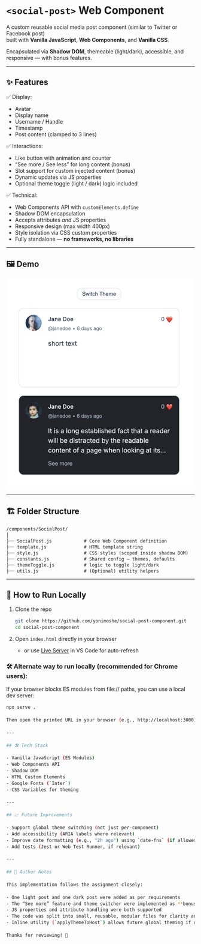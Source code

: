 # `<social-post>` Web Component

A custom reusable social media post component (similar to Twitter or Facebook post)  
built with **Vanilla JavaScript**, **Web Components**, and **Vanilla CSS**.

Encapsulated via **Shadow DOM**, themeable (light/dark), accessible, and responsive — with bonus features.

---

## ✨ Features

✅ Display:
- Avatar  
- Display name  
- Username / Handle  
- Timestamp  
- Post content (clamped to 3 lines)

✅ Interactions:
- Like button with animation and counter  
- “See more / See less” for long content (bonus)  
- Slot support for custom injected content (bonus)  
- Dynamic updates via JS properties  
- Optional theme toggle (light / dark) logic included

✅ Technical:
- Web Components API with `customElements.define`
- Shadow DOM encapsulation
- Accepts attributes *and* JS properties
- Responsive design (max width 400px)
- Style isolation via CSS custom properties
- Fully standalone — **no frameworks, no libraries**

---

## 🖼️ Demo

![Screenshot of component](./screenshot.png)

---

## 🏗️ Folder Structure

```plaintext
/components/SocialPost/
│
├── SocialPost.js            # Core Web Component definition
├── template.js              # HTML template string
├── style.js                 # CSS styles (scoped inside shadow DOM)
├── constants.js             # Shared config – themes, defaults
├── themeToggle.js           # logic to toggle light/dark
├── utils.js                 # (Optional) utility helpers
```

---

## 🧪 How to Run Locally

1. Clone the repo  
   ```bash
   git clone https://github.com/yonimoshe/social-post-component.git
   cd social-post-component
   ```

2. Open `index.html` directly in your browser  
   - or use [Live Server](https://marketplace.visualstudio.com/items?itemName=ritwickdey.LiveServer) in VS Code for auto-refresh

### 🛠️ Alternate way to run locally (recommended for Chrome users):

If your browser blocks ES modules from file:// paths, you can use a local dev server:

```bash
npx serve .

Then open the printed URL in your browser (e.g., http://localhost:3000)

---

## 🛠️ Tech Stack

- Vanilla JavaScript (ES Modules)
- Web Components API
- Shadow DOM
- HTML Custom Elements
- Google Fonts (`Inter`)
- CSS Variables for theming

---

## 📈 Future Improvements

- Support global theme switching (not just per-component)
- Add accessibility (ARIA labels where relevant)
- Improve date formatting (e.g., "2h ago") using `date-fns` (if allowed)
- Add tests (Jest or Web Test Runner, if relevant)

---

## 📝 Author Notes

This implementation follows the assignment closely:

- One light post and one dark post were added as per requirements
- The “See more” feature and theme switcher were implemented as **bonus**
- JS properties and attribute handling were both supported
- The code was split into small, reusable, modular files for clarity and scalability
- Inline utility (`applyThemeToHost`) allows future global theming if desired

Thanks for reviewing! 🙌
